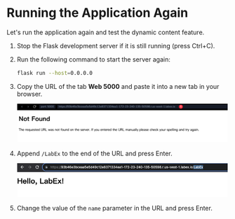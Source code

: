 # Running the Application Again

Let's run the application again and test the dynamic content feature.

1. Stop the Flask development server if it is still running (press Ctrl+C).
2. Run the following command to start the server again:

   ```bash
   flask run --host=0.0.0.0
   ```

3. Copy the URL of the tab **Web 5000** and paste it into a new tab in your browser.

   ![Copying Web 5000 URL](../assets/copy-url.png)

4. Append `/LabEx` to the end of the URL and press Enter.

   ![Hello LabEx webpage](../assets/hello-labex.png)

5. Change the value of the `name` parameter in the URL and press Enter.
